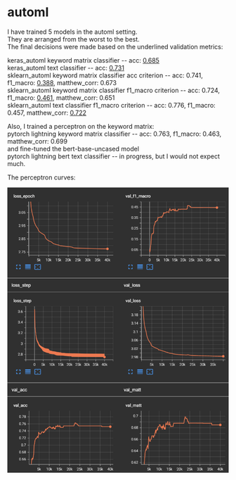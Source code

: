 # automl

I have trained 5 models in the automl setting.</br>
They are arranged from the worst to the best.</br>
The final decisions were made based on the underlined validation metrics:</br>

keras_automl keyword matrix classifier -- acc: <ins>0.685</ins></br>
keras_automl text classifier -- acc: <ins>0.731</ins></br>
sklearn_automl keyword matrix classifier acc criterion -- acc: 0.741,  f1_macro: <ins>0.388</ins>, matthew_corr: 0.673</br>
sklearn_automl keyword matrix classifier f1_macro criterion  -- acc: 0.724, f1_macro: <ins>0.461</ins>, matthew_corr: 0.651</br>
sklearn_automl text classifier f1_macro criterion  -- acc: 0.776, f1_macro: 0.457, matthew_corr: <ins>0.722</ins></br>

Also, I trained a perceptron on the keyword matrix:</br>
pytorch lightning keyword matrix classifier -- acc: 0.763, f1_macro: 0.463, matthew_corr: 0.699</br>
and fine-tuned the bert-base-uncased model</br>
pytorch lightning bert text classifier -- in progress, but I would not expect much.

The perceptron curves:

![](assets/curves.png)
